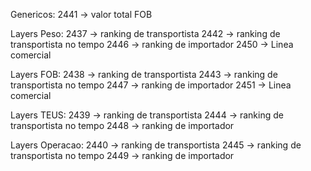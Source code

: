 Genericos:
2441 -> valor total FOB

Layers Peso:
2437 -> ranking de transportista
2442 -> ranking de transportista no tempo
2446 -> ranking de importador
2450 -> Linea comercial

Layers FOB:
2438 -> ranking de transportista
2443 -> ranking de transportista no tempo
2447 -> ranking de importador
2451 -> Linea comercial

Layers TEUS:
2439 -> ranking de transportista
2444 -> ranking de transportista no tempo
2448 -> ranking de importador

Layers Operacao:
2440 -> ranking de transportista
2445 -> ranking de transportista no tempo
2449 -> ranking de importador
